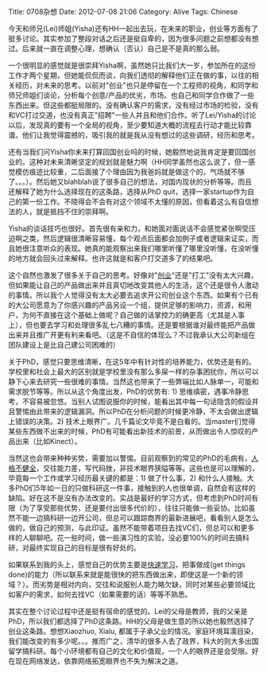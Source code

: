 Title: 0708杂想
Date: 2012-07-08 21:06
Category: Alive
Tags: Chinese

今天和师兄(Lei)师姐(Yisha)还有HH一起出去玩，在未来的职业，创业等方面有了挺多讨论。其实参加了整段对话之后还是挺自卑的，因为很多问题之前想都没有想过。后来就一直在调整心理，想确认（否认）自己是不是真的那么弱。 

 
一个很明显的感觉就是很崇拜Yisha啊，虽然她只比我们大一岁，参加所在的这份工作才两个星期，但她能侃侃而谈，向我们透彻的解释他们正在做的事，以往的相关经历，对未来的思考。以前对"创业"也只是停留在一个工程师的视角，和同学和师兄师姐们谈论，分析每个创意/产品的优劣，市场。也自己和同学合作做了一些东西出来。但这些都挺局限的。没有确认客户的需求，没有经过市场的检验，没有和VC打过交道，也没有真正"招聘"一些人并且和他们合作。听了Lei/Yisha的讨论以后，发现真的要有一个全局的视角，至少要知道大概的流程去行动才能比较靠谱。他们让我觉得震撼的，吸引我的就是我从没有想过的这些调研，经历和思考。 
 
还有当我们问Yisha你未来打算回国创业吗的时候，她毅然地说我肯定是要回国创业的。这种对未来清晰坚定的规划就是魅力啊（HH同学虽然也这么说了，但一感觉模仿痕迹比较重，二后面接了个理由因为我爸妈就是做这个的，气场就不够了。。。）。然后她又blahblah说了很多自己的想法，对国内现状的分析等等。而且还解释了她为什么选择现在的这条路，选择从PhD quit，选择一家startup作为自己的第一份工作。不晓得会不会有对这个领域不太懂的原因，但看着这么有自信想法的人，就是抵挡不住的崇拜啊。 
 
Yisha的谈话技巧也很好。首先很有亲和力，和她面对面说话不会感觉紧张啊受压迫啊之类，然后逻辑很清晰容易懂，每个观点后面都会加例子或者逻辑来证实，而且她很注意听众的表现。她真的能观察出来我们哪里听懂了哪里没听懂，在没听懂的地方就会回头过来解释。也许这就是和客户打交道多了的结果吧。 
 
这个自然也激发了很多关于自己的思考。好像对"[创业](https://yage.ai/new-employee-suggestions.html)"还是"打工"没有太大兴趣，但如果能让自己的产品做出来并且真切地改变其他人的生活，这个还是很令人激动的事情。所以我个人觉得没有太大必要去追求开公司创业这个东西。如果有个已有的大公司愿意为了你感兴趣的产品另设一个组，提供足够的影响力，资源，和用户，为何不直接在这个基础上做呢？自己做的话掌控力的确更高（尤其是人事上），但也要去学习和处理很多乱七八糟的事情。还是要根据谁对最终能把产品做出来并且推广开更有利来看吧。（这是不自信的体现么？不过我承认大公司新组在团队建设上是比自己建公司困难的） 
 
关于PhD，感觉只要思维清晰，在这5年中有针对性的培养能力，优势还是有的。学校里和社会上最大的区别就是学校里没有那么多屎一样的杂事困扰你，所以可以静下心来去研究一些很难的事情。当然这也带来了一些弊端比如人脉单一，可能和需求脱节等等。所以从这个角度出发，PhD的优势有: 1) 思维缜密，遇事冷静思考，不容易被忽悠。当别人试图说服你的时候，能看出其中每一句话隐含的假设并且警惕由此带来的逻辑漏洞。所以PhD在分析问题的时候更冷静，不太会做出逻辑上错误的决策。2) 技术上眼界广。几千篇论文毕竟不是白看的。当master们觉得某些东西做不出来的时候，PhD有可能看出新技术的前景，从而做出令人惊叹的产品出来（比如Kinect）。 
 
当然这也会带来种种劣势，需要加以警惕。目前观察到的常见的PhD的毛病有，[人格不健全](https://yage.ai/phd-master-selection.html)，交往能力差，写代码挫，非技术眼界狭隘等等。这些也是可以理解的，毕竟每一个工作或学习经历最关键的都是：1) 做了什么事，2) 和什么人接触。大多PhD们5年如一日的只做科研这一件事，接触到的人也很单调，自然会有这样的缺陷。好在这不是没有办法改变的。实战是最好的学习方式，但考虑到PhD时间有限（为了享受那些优势，还是要付出很多代价的），往往只能做一些妥协。比如虽然不能一边搞科研一边开公司，但总可以跟踪商界的最新进展吧，看看别人是怎么做的，做自己的预测，与此印证。虽然不能带着项目去找VC们，但总可以和更多样的人聊聊吧。花一些时间，做一些演习性的实验，没必要100%的时间去搞科研，对最终实现自己的目标是很有好处的。 
 
如果联系到我的头上，感觉自己的优势主要是[快速学习](https://yage.ai/inspiration-fragments-20131130.html)，把事做成(get things done)的能力（所以联系来就是能很快的把东西做出来，即使这是一个新的领域？）。而劣势是相对内向，交往和说服别人能力略欠缺，同时对某些必要领域比如客户的需求，如何去找VC（如果需要的话）等等不熟悉。 
 
其实在整个讨论过程中还是挺有宿命的感觉的。Lei的父母是教师，我的父亲是PhD，所以我们都选择了PhD这条路。HH的父母是做生意的所以她也毅然选择了创业这条路。想想Xiaozhuo, Xialu, 都属于子承父业的情况。家庭环境耳濡目染，我们能改变的有多少呢。。。推而广之，清华的很多人去了政界，科大的则大多出国留学搞科研。每个小环境都有自己的文化和价值观，一个人的眼界还是会受限。好在现在网络发达，依靠网络拓宽眼界也不失为解决之道。 